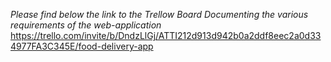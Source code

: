 *Please find below the link to the Trellow Board Documenting the various requirements of the web-application*
https://trello.com/invite/b/DndzLlGj/ATTI212d913d942b0a2ddf8eec2a0d334977FA3C345E/food-delivery-app
